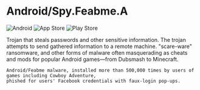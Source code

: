 # Android/Spy.Feabme.A 
![Android](https://img.shields.io/badge/Android-3DDC84?style=for-the-badge&logo=android&logoColor=white) ![App Store](https://img.shields.io/badge/App_Store-0D96F6?style=for-the-badge&logo=app-store&logoColor=white) ![Play Store](https://img.shields.io/badge/Google_Play-414141?style=for-the-badge&logo=google-play&logoColor=white)

Trojan that steals passwords and other sensitive information. The trojan attempts to send gathered information to a remote machine. 
"scare-ware" ransomware, and other forms of malware often masquerading as cheats and mods for popular Android games—from Dubsmash to Minecraft. 

    Android/Feabme malware, installed more than 500,000 times by users of games including Cowboy Adventure, 
    phished for users' Facebook credentials with faux-login pop-ups.
